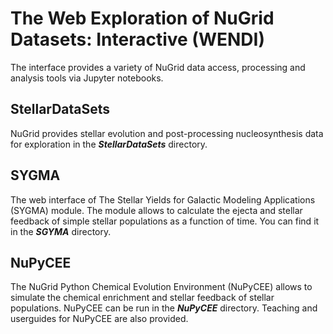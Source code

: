 # The Web Exploration of NuGrid Datasets: Interactive (WENDI)

The interface provides a variety of NuGrid data access, processing and analysis tools via Jupyter notebooks.



## StellarDataSets

NuGrid provides stellar evolution and post-processing nucleosynthesis data for exploration in the ***StellarDataSets*** directory.


## SYGMA

The web interface of The Stellar Yields for Galactic Modeling Applications (SYGMA) module.
The module allows to calculate the ejecta and stellar feedback of simple stellar populations as a function of time.
You can find it in the ***SGYMA*** directory.


## NuPyCEE

The NuGrid Python Chemical Evolution Environment (NuPyCEE) allows to simulate the chemical enrichment and stellar feedback of stellar populations. 
NuPyCEE can be run in the ***NuPyCEE*** directory. Teaching and userguides for NuPyCEE are also provided.
